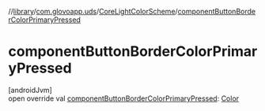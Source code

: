//[library](../../../index.md)/[com.glovoapp.uds](../index.md)/[CoreLightColorScheme](index.md)/[componentButtonBorderColorPrimaryPressed](component-button-border-color-primary-pressed.md)

# componentButtonBorderColorPrimaryPressed

[androidJvm]\
open override val [componentButtonBorderColorPrimaryPressed](component-button-border-color-primary-pressed.md): [Color](https://developer.android.com/reference/kotlin/androidx/compose/ui/graphics/Color.html)
